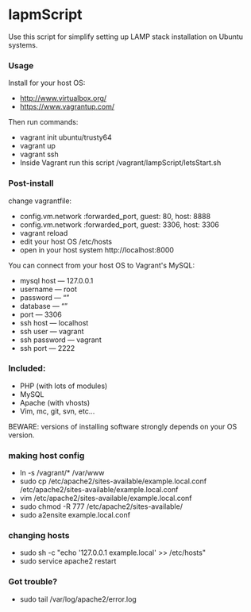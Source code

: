 # lapmScript

Use this script for simplify setting up LAMP stack installation on Ubuntu systems.

### Usage

Install for your host OS:

- http://www.virtualbox.org/
- https://www.vagrantup.com/

Then run commands:

- vagrant init ubuntu/trusty64
- vagrant up
- vagrant ssh
- Inside Vagrant run this script /vagrant/lampScript/letsStart.sh

### Post-install

change vagrantfile:

- config.vm.network :forwarded_port, guest: 80, host: 8888
- config.vm.network :forwarded_port, guest: 3306, host: 3306
- vagrant reload
- edit your host OS /etc/hosts
- open in your host system http://localhost:8000

You can connect from your host OS to Vagrant's MySQL:

- mysql host — 127.0.0.1
- username — root
- password — “”
- database — “”
- port — 3306
- ssh host — localhost
- ssh user — vagrant 
- ssh password — vagrant
- ssh port — 2222

### Included:

- PHP (with lots of modules)
- MySQL
- Apache (with vhosts)
- Vim, mc, git, svn, etc...

BEWARE: versions of installing software strongly depends on your OS version. 

### making host config

- ln -s /vagrant/* /var/www
- sudo cp /etc/apache2/sites-available/example.local.conf /etc/apache2/sites-available/example.local.conf
- vim /etc/apache2/sites-available/example.local.conf
- sudo chmod -R 777 /etc/apache2/sites-available/
- sudo a2ensite example.local.conf

### changing hosts

- sudo sh -c "echo '127.0.0.1 example.local' >> /etc/hosts"
- sudo service apache2 restart

### Got trouble?

- sudo tail /var/log/apache2/error.log
